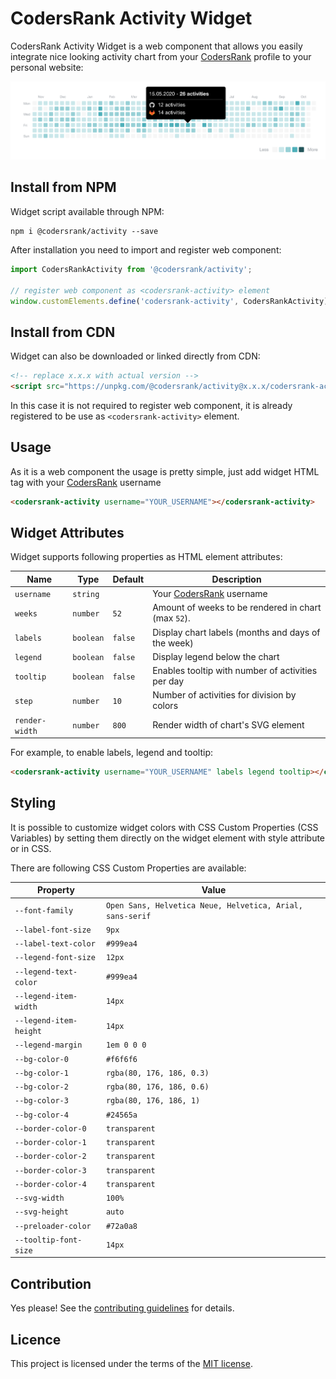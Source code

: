 # CodersRank Activity Widget

CodersRank Activity Widget is a web component that allows you easily integrate nice looking activity chart from your [CodersRank](https://codersrank.io) profile to your personal website:

<img src="preview.png" />

## Install from NPM

Widget script available through NPM:

```
npm i @codersrank/activity --save
```

After installation you need to import and register web component:

```js
import CodersRankActivity from '@codersrank/activity';

// register web component as <codersrank-activity> element
window.customElements.define('codersrank-activity', CodersRankActivity);
```

## Install from CDN

Widget can also be downloaded or linked directly from CDN:

```html
<!-- replace x.x.x with actual version -->
<script src="https://unpkg.com/@codersrank/activity@x.x.x/codersrank-activity.min.js"></script>
```

In this case it is not required to register web component, it is already registered to be use as `<codersrank-activity>` element.

## Usage

As it is a web component the usage is pretty simple, just add widget HTML tag with your [CodersRank](https://codersrank.io) username

```html
<codersrank-activity username="YOUR_USERNAME"></codersrank-activity>
```

## Widget Attributes

Widget supports following properties as HTML element attributes:

| Name           | Type      | Default | Description                                         |
| -------------- | --------- | ------- | --------------------------------------------------- |
| `username`     | `string`  |         | Your [CodersRank](https://codersrank.io) username   |
| `weeks`        | `number`  | `52`    | Amount of weeks to be rendered in chart (max `52`). |
| `labels`       | `boolean` | `false` | Display chart labels (months and days of the week)  |
| `legend`       | `boolean` | `false` | Display legend below the chart                      |
| `tooltip`      | `boolean` | `false` | Enables tooltip with number of activities per day   |
| `step`         | `number`  | `10`    | Number of activities for division by colors         |
| `render-width` | `number`  | `800`   | Render width of chart's SVG element                 |

For example, to enable labels, legend and tooltip:

```html
<codersrank-activity username="YOUR_USERNAME" labels legend tooltip></codersrank-activity>
```

## Styling

It is possible to customize widget colors with CSS Custom Properties (CSS Variables) by setting them directly on the widget element with style attribute or in CSS.

There are following CSS Custom Properties are available:

| Property               | Value                                                     |
| ---------------------- | --------------------------------------------------------- |
| `--font-family`        | `Open Sans, Helvetica Neue, Helvetica, Arial, sans-serif` |
| `--label-font-size`    | `9px`                                                     |
| `--label-text-color`   | `#999ea4`                                                 |
| `--legend-font-size`   | `12px`                                                    |
| `--legend-text-color`  | `#999ea4`                                                 |
| `--legend-item-width`  | `14px`                                                    |
| `--legend-item-height` | `14px`                                                    |
| `--legend-margin`      | `1em 0 0 0`                                               |
| `--bg-color-0`         | `#f6f6f6`                                                 |
| `--bg-color-1`         | `rgba(80, 176, 186, 0.3)`                                 |
| `--bg-color-2`         | `rgba(80, 176, 186, 0.6)`                                 |
| `--bg-color-3`         | `rgba(80, 176, 186, 1)`                                   |
| `--bg-color-4`         | `#24565a`                                                 |
| `--border-color-0`     | `transparent`                                             |
| `--border-color-1`     | `transparent`                                             |
| `--border-color-2`     | `transparent`                                             |
| `--border-color-3`     | `transparent`                                             |
| `--border-color-4`     | `transparent`                                             |
| `--svg-width`          | `100%`                                                    |
| `--svg-height`         | `auto`                                                    |
| `--preloader-color`    | `#72a0a8`                                                 |
| `--tooltip-font-size`  | `14px`                                                    |

## Contribution

Yes please! See the [contributing guidelines](https://github.com/codersrank-org/activity-widget/blob/master/CONTRIBUTING.md) for details.

## Licence

This project is licensed under the terms of the [MIT license](https://github.com/codersrank-org/activity-widget/blob/master/LICENSE).
